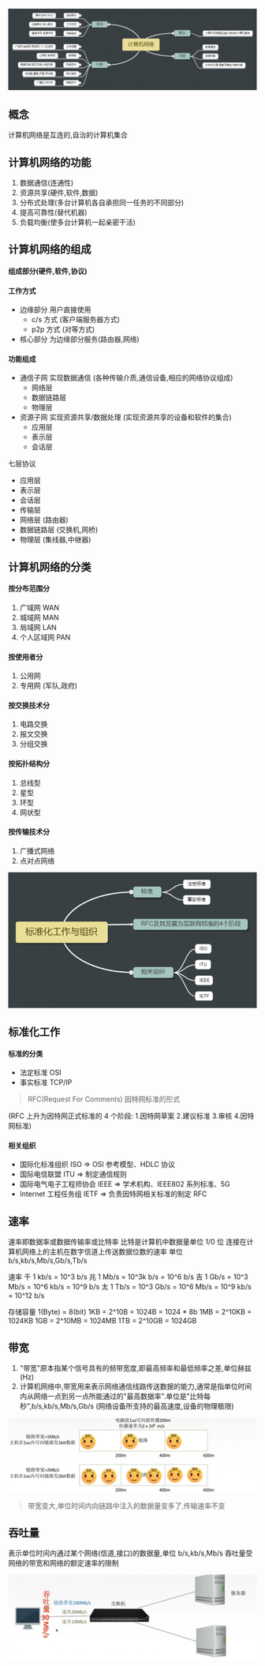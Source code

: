 ![计算机网络](https://github.com/easterCat/networks/blob/master/img1/%E8%AE%A1%E7%AE%97%E6%9C%BA%E7%BD%91%E7%BB%9C.png?raw=true)

## 概念

计算机网络是互连的,自治的计算机集合

## 计算机网络的功能

1. 数据通信(连通性)
2. 资源共享(硬件,软件,数据)
3. 分布式处理(多台计算机各自承担同一任务的不同部分)
4. 提高可靠性(替代机器)
5. 负载均衡(使多台计算机一起亲密干活)

## 计算机网络的组成

#### 组成部分(硬件,软件,协议)

#### 工作方式

- 边缘部分 用户直接使用
  - c/s 方式 (客户端服务器方式)
  - p2p 方式 (对等方式)
- 核心部分 为边缘部分服务(路由器,网络)

#### 功能组成

- 通信子网 实现数据通信 (各种传输介质,通信设备,相应的网络协议组成)
  - 网络层
  - 数据链路层
  - 物理层
- 资源子网 实现资源共享/数据处理 (实现资源共享的设备和软件的集合)
  - 应用层
  - 表示层
  - 会话层

七层协议

- 应用层
- 表示层
- 会话层
- 传输层
- 网络层 (路由器)
- 数据链路层 (交换机,网桥)
- 物理层 (集线器,中继器)

## 计算机网络的分类

#### 按分布范围分

1. 广域网 WAN
2. 城域网 MAN
3. 局域网 LAN
4. 个人区域网 PAN

#### 按使用者分

1. 公用网
2. 专用网 (军队,政府)

#### 按交换技术分

1. 电路交换
2. 报文交换
3. 分组交换

#### 按拓扑结构分

1. 总线型
2. 星型
3. 环型
4. 网状型

#### 按传输技术分

1. 广播式网络
2. 点对点网络

![计算机网络](https://github.com/easterCat/networks/blob/master/img1/%E8%AE%A1%E7%AE%97%E6%9C%BA%E7%BD%91%E7%BB%9C2.png?raw=true)

## 标准化工作

#### 标准的分类

- 法定标准 OSI
- 事实标准 TCP/IP

> RFC(Request For Comments) 因特网标准的形式

(RFC 上升为因特网正式标准的 4 个阶段: 1.因特网草案 2.建议标准 3.审核 4.因特网标准)

#### 相关组织

- 国际化标准组织 ISO => OSI 参考模型、HDLC 协议
- 国际电信联盟 ITU => 制定通信规则
- 国际电气电子工程师协会 IEEE => 学术机构、IEEE802 系列标准、5G
- Internet 工程任务组 IETF => 负责因特网相关标准的制定 RFC

## 速率

速率即数据率或数据传输率或比特率
比特是计算机中数据量单位 1/0 位
连接在计算机网络上的主机在数字信道上传送数据位数的速率
单位 b/s,kb/s,Mb/s,Gb/s,Tb/s

速率
千 1 kb/s = 10^3 b/s
兆 1 Mb/s = 10^3k b/s = 10^6 b/s
吉 1 Gb/s = 10^3 Mb/s = 10^6 kb/s = 10^9 b/s
太 1 Tb/s = 10^3 Gb/s = 10^6 Mb/s = 10^9 kb/s = 10^12 b/s

存储容量
1(Byte) = 8(bit)
1KB = 2^10B = 1024B = 1024 \* 8b
1MB = 2^10KB = 1024KB
1GB = 2^10MB = 1024MB
1TB = 2^10GB = 1024GB

## 带宽

1. "带宽"原本指某个信号具有的频带宽度,即最高频率和最低频率之差,单位赫兹(Hz)
2. 计算机网络中,带宽用来表示网络通信线路传送数据的能力,通常是指单位时间内从网络一点到另一点所能通过的"最高数据率".单位是"比特每秒",b/s,kb/s,Mb/s,Gb/s (网络设备所支持的最高速度,设备的物理极限)

![计算机网络](https://github.com/easterCat/networks/blob/master/img1/%E8%AE%A1%E7%AE%97%E6%9C%BA%E7%BD%91%E7%BB%9C3.png?raw=true)

> 带宽变大,单位时间内向链路中注入的数据量变多了,传输速率不变

## 吞吐量

表示单位时间内通过某个网络(信道,接口)的数据量,单位 b/s,kb/s,Mb/s
吞吐量受网络的带宽和网络的额定速率的限制

![计算机网络](https://github.com/easterCat/networks/blob/master/img1/%E8%AE%A1%E7%AE%97%E6%9C%BA%E7%BD%91%E7%BB%9C4.png?raw=true)
